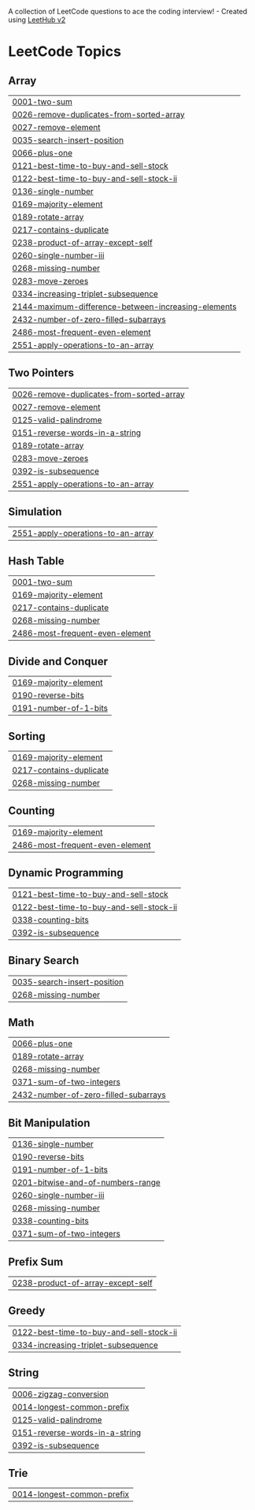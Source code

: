 A collection of LeetCode questions to ace the coding interview! - Created using [LeetHub v2](https://github.com/arunbhardwaj/LeetHub-2.0)
<!---LeetCode Topics Start-->
# LeetCode Topics
## Array
|  |
| ------- |
| [0001-two-sum](https://github.com/Rijan25/dsa_python_solns/tree/master/0001-two-sum) |
| [0026-remove-duplicates-from-sorted-array](https://github.com/Rijan25/dsa_python_solns/tree/master/0026-remove-duplicates-from-sorted-array) |
| [0027-remove-element](https://github.com/Rijan25/dsa_python_solns/tree/master/0027-remove-element) |
| [0035-search-insert-position](https://github.com/Rijan25/dsa_python_solns/tree/master/0035-search-insert-position) |
| [0066-plus-one](https://github.com/Rijan25/dsa_python_solns/tree/master/0066-plus-one) |
| [0121-best-time-to-buy-and-sell-stock](https://github.com/Rijan25/dsa_python_solns/tree/master/0121-best-time-to-buy-and-sell-stock) |
| [0122-best-time-to-buy-and-sell-stock-ii](https://github.com/Rijan25/dsa_python_solns/tree/master/0122-best-time-to-buy-and-sell-stock-ii) |
| [0136-single-number](https://github.com/Rijan25/dsa_python_solns/tree/master/0136-single-number) |
| [0169-majority-element](https://github.com/Rijan25/dsa_python_solns/tree/master/0169-majority-element) |
| [0189-rotate-array](https://github.com/Rijan25/dsa_python_solns/tree/master/0189-rotate-array) |
| [0217-contains-duplicate](https://github.com/Rijan25/dsa_python_solns/tree/master/0217-contains-duplicate) |
| [0238-product-of-array-except-self](https://github.com/Rijan25/dsa_python_solns/tree/master/0238-product-of-array-except-self) |
| [0260-single-number-iii](https://github.com/Rijan25/dsa_python_solns/tree/master/0260-single-number-iii) |
| [0268-missing-number](https://github.com/Rijan25/dsa_python_solns/tree/master/0268-missing-number) |
| [0283-move-zeroes](https://github.com/Rijan25/dsa_python_solns/tree/master/0283-move-zeroes) |
| [0334-increasing-triplet-subsequence](https://github.com/Rijan25/dsa_python_solns/tree/master/0334-increasing-triplet-subsequence) |
| [2144-maximum-difference-between-increasing-elements](https://github.com/Rijan25/dsa_python_solns/tree/master/2144-maximum-difference-between-increasing-elements) |
| [2432-number-of-zero-filled-subarrays](https://github.com/Rijan25/dsa_python_solns/tree/master/2432-number-of-zero-filled-subarrays) |
| [2486-most-frequent-even-element](https://github.com/Rijan25/dsa_python_solns/tree/master/2486-most-frequent-even-element) |
| [2551-apply-operations-to-an-array](https://github.com/Rijan25/dsa_python_solns/tree/master/2551-apply-operations-to-an-array) |
## Two Pointers
|  |
| ------- |
| [0026-remove-duplicates-from-sorted-array](https://github.com/Rijan25/dsa_python_solns/tree/master/0026-remove-duplicates-from-sorted-array) |
| [0027-remove-element](https://github.com/Rijan25/dsa_python_solns/tree/master/0027-remove-element) |
| [0125-valid-palindrome](https://github.com/Rijan25/dsa_python_solns/tree/master/0125-valid-palindrome) |
| [0151-reverse-words-in-a-string](https://github.com/Rijan25/dsa_python_solns/tree/master/0151-reverse-words-in-a-string) |
| [0189-rotate-array](https://github.com/Rijan25/dsa_python_solns/tree/master/0189-rotate-array) |
| [0283-move-zeroes](https://github.com/Rijan25/dsa_python_solns/tree/master/0283-move-zeroes) |
| [0392-is-subsequence](https://github.com/Rijan25/dsa_python_solns/tree/master/0392-is-subsequence) |
| [2551-apply-operations-to-an-array](https://github.com/Rijan25/dsa_python_solns/tree/master/2551-apply-operations-to-an-array) |
## Simulation
|  |
| ------- |
| [2551-apply-operations-to-an-array](https://github.com/Rijan25/dsa_python_solns/tree/master/2551-apply-operations-to-an-array) |
## Hash Table
|  |
| ------- |
| [0001-two-sum](https://github.com/Rijan25/dsa_python_solns/tree/master/0001-two-sum) |
| [0169-majority-element](https://github.com/Rijan25/dsa_python_solns/tree/master/0169-majority-element) |
| [0217-contains-duplicate](https://github.com/Rijan25/dsa_python_solns/tree/master/0217-contains-duplicate) |
| [0268-missing-number](https://github.com/Rijan25/dsa_python_solns/tree/master/0268-missing-number) |
| [2486-most-frequent-even-element](https://github.com/Rijan25/dsa_python_solns/tree/master/2486-most-frequent-even-element) |
## Divide and Conquer
|  |
| ------- |
| [0169-majority-element](https://github.com/Rijan25/dsa_python_solns/tree/master/0169-majority-element) |
| [0190-reverse-bits](https://github.com/Rijan25/dsa_python_solns/tree/master/0190-reverse-bits) |
| [0191-number-of-1-bits](https://github.com/Rijan25/dsa_python_solns/tree/master/0191-number-of-1-bits) |
## Sorting
|  |
| ------- |
| [0169-majority-element](https://github.com/Rijan25/dsa_python_solns/tree/master/0169-majority-element) |
| [0217-contains-duplicate](https://github.com/Rijan25/dsa_python_solns/tree/master/0217-contains-duplicate) |
| [0268-missing-number](https://github.com/Rijan25/dsa_python_solns/tree/master/0268-missing-number) |
## Counting
|  |
| ------- |
| [0169-majority-element](https://github.com/Rijan25/dsa_python_solns/tree/master/0169-majority-element) |
| [2486-most-frequent-even-element](https://github.com/Rijan25/dsa_python_solns/tree/master/2486-most-frequent-even-element) |
## Dynamic Programming
|  |
| ------- |
| [0121-best-time-to-buy-and-sell-stock](https://github.com/Rijan25/dsa_python_solns/tree/master/0121-best-time-to-buy-and-sell-stock) |
| [0122-best-time-to-buy-and-sell-stock-ii](https://github.com/Rijan25/dsa_python_solns/tree/master/0122-best-time-to-buy-and-sell-stock-ii) |
| [0338-counting-bits](https://github.com/Rijan25/dsa_python_solns/tree/master/0338-counting-bits) |
| [0392-is-subsequence](https://github.com/Rijan25/dsa_python_solns/tree/master/0392-is-subsequence) |
## Binary Search
|  |
| ------- |
| [0035-search-insert-position](https://github.com/Rijan25/dsa_python_solns/tree/master/0035-search-insert-position) |
| [0268-missing-number](https://github.com/Rijan25/dsa_python_solns/tree/master/0268-missing-number) |
## Math
|  |
| ------- |
| [0066-plus-one](https://github.com/Rijan25/dsa_python_solns/tree/master/0066-plus-one) |
| [0189-rotate-array](https://github.com/Rijan25/dsa_python_solns/tree/master/0189-rotate-array) |
| [0268-missing-number](https://github.com/Rijan25/dsa_python_solns/tree/master/0268-missing-number) |
| [0371-sum-of-two-integers](https://github.com/Rijan25/dsa_python_solns/tree/master/0371-sum-of-two-integers) |
| [2432-number-of-zero-filled-subarrays](https://github.com/Rijan25/dsa_python_solns/tree/master/2432-number-of-zero-filled-subarrays) |
## Bit Manipulation
|  |
| ------- |
| [0136-single-number](https://github.com/Rijan25/dsa_python_solns/tree/master/0136-single-number) |
| [0190-reverse-bits](https://github.com/Rijan25/dsa_python_solns/tree/master/0190-reverse-bits) |
| [0191-number-of-1-bits](https://github.com/Rijan25/dsa_python_solns/tree/master/0191-number-of-1-bits) |
| [0201-bitwise-and-of-numbers-range](https://github.com/Rijan25/dsa_python_solns/tree/master/0201-bitwise-and-of-numbers-range) |
| [0260-single-number-iii](https://github.com/Rijan25/dsa_python_solns/tree/master/0260-single-number-iii) |
| [0268-missing-number](https://github.com/Rijan25/dsa_python_solns/tree/master/0268-missing-number) |
| [0338-counting-bits](https://github.com/Rijan25/dsa_python_solns/tree/master/0338-counting-bits) |
| [0371-sum-of-two-integers](https://github.com/Rijan25/dsa_python_solns/tree/master/0371-sum-of-two-integers) |
## Prefix Sum
|  |
| ------- |
| [0238-product-of-array-except-self](https://github.com/Rijan25/dsa_python_solns/tree/master/0238-product-of-array-except-self) |
## Greedy
|  |
| ------- |
| [0122-best-time-to-buy-and-sell-stock-ii](https://github.com/Rijan25/dsa_python_solns/tree/master/0122-best-time-to-buy-and-sell-stock-ii) |
| [0334-increasing-triplet-subsequence](https://github.com/Rijan25/dsa_python_solns/tree/master/0334-increasing-triplet-subsequence) |
## String
|  |
| ------- |
| [0006-zigzag-conversion](https://github.com/Rijan25/dsa_python_solns/tree/master/0006-zigzag-conversion) |
| [0014-longest-common-prefix](https://github.com/Rijan25/dsa_python_solns/tree/master/0014-longest-common-prefix) |
| [0125-valid-palindrome](https://github.com/Rijan25/dsa_python_solns/tree/master/0125-valid-palindrome) |
| [0151-reverse-words-in-a-string](https://github.com/Rijan25/dsa_python_solns/tree/master/0151-reverse-words-in-a-string) |
| [0392-is-subsequence](https://github.com/Rijan25/dsa_python_solns/tree/master/0392-is-subsequence) |
## Trie
|  |
| ------- |
| [0014-longest-common-prefix](https://github.com/Rijan25/dsa_python_solns/tree/master/0014-longest-common-prefix) |
<!---LeetCode Topics End-->